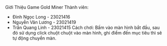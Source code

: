 Giới Thiệu Game Gold Miner
Thành viên: 
  + Đinh Ngọc Long - 23021416
  + Nguyễn Văn Lương - 23021419
  + Trần Quang Linh - 23021415
Cách chơi: Bấm vào màn hình bắt đầu, sau đó sử dụng click chuột chuột vào màn hình, ghi điểm đến mục tiêu thì sẽ tự động chuyển màn.
